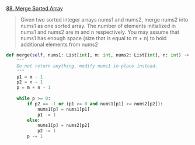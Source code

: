 [88. Merge Sorted Array](https://leetcode.com/problems/merge-sorted-array)

> Given two sorted integer arrays nums1 and nums2, merge nums2 into nums1 as one sorted array.
> The number of elements initialized in nums1 and nums2 are m and n respectively.
> You may assume that nums1 has enough space (size that is equal to m + n) to hold additional elements from nums2

```python
def merge(self, nums1: List[int], m: int, nums2: List[int], n: int) -> None: 
    """ 
    Do not return anything, modify nums1 in-place instead. 
    """ 
    p1 = m - 1 
    p2 = n - 1 
    p = m + n - 1 
        
    while p >= 0: 
        if p2 == -1 or (p1 >= 0 and nums1[p1] >= nums2[p2]): 
            nums1[p] = nums1[p1] 
            p1 -= 1 
        else: 
            nums1[p] = nums2[p2] 
            p2 -= 1
        p -= 1
```
